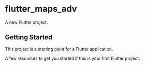 # flutter_maps_adv

A new Flutter project.

## Getting Started

This project is a starting point for a Flutter application.

A few resources to get you started if this is your first Flutter project:


